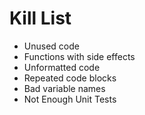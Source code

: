 Kill List
=========
* Unused code
* Functions with side effects
* Unformatted code
* Repeated code blocks
* Bad variable names
* Not Enough Unit Tests
